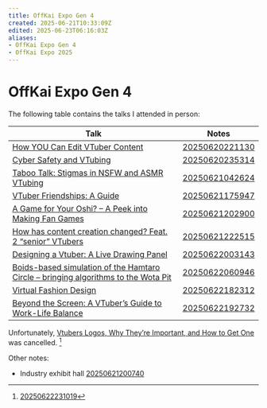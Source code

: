 ```yaml
---
title: OffKai Expo Gen 4
created: 2025-06-21T10:33:09Z
edited: 2025-06-23T06:16:03Z
aliases:
- OffKai Expo Gen 4
- OffKai Expo 2025
---
```


# OffKai Expo Gen 4

The following table contains the talks I attended in person:

| Talk | Notes |
|---|---|
| [How YOU Can Edit VTuber Content](https://www.offkaiexpo.com/event/how-you-can-edit-vtuber-content/) | [20250620221130](../entries/20250620221130.md) |
| [Cyber Safety and VTubing](https://www.offkaiexpo.com/event/cyber-safety-and-vtubing/) | [20250620235314](../entries/20250620235314.md) |
| [Taboo Talk: Stigmas in NSFW and ASMR VTubing](https://www.offkaiexpo.com/event/taboo-talk-stigmas-in-nsfw-and-asmr-vtubing/) | [20250621042624](../entries/20250621042624.md) |
| [VTuber Friendships: A Guide](https://www.offkaiexpo.com/event/vtuber-friendships-a-guide/) | [20250621175947](../entries/20250621175947.md) |
| [A Game for Your Oshi? – A Peek into Making Fan Games](https://www.offkaiexpo.com/event/a-game-for-your-oshi-a-peek-into-making-fan-games/) | [20250621202900](../entries/20250621202900.md) |
| [How has content creation changed? Feat. 2 “senior” VTubers](https://www.offkaiexpo.com/event/how-has-content-creation-changed/) | [20250621222515](../entries/20250621222515.md)
| [Designing a Vtuber: A Live Drawing Panel](https://www.offkaiexpo.com/event/designing-a-vtuber-a-live-drawing-panel/) | [20250622003143](../entries/20250622003143.md) |
| [Boids-based simulation of the Hamtaro Circle – bringing algorithms to the Wota Pit](https://www.offkaiexpo.com/event/boids-based-simulation-of-the-hamtaro-circle-bringing-algorithms-to-the-wota-pit/) | [20250622060946](../entries/20250622060946.md)
| [Virtual Fashion Design](https://www.offkaiexpo.com/event/virtual-fashion-design/) | [20250622182312](../entries/20250622182312.md) |
| [Beyond the Screen: A VTuber’s Guide to Work-Life Balance](https://www.offkaiexpo.com/event/beyond-the-screen-a-vtubers-guide-to-work-life-balance/) | [20250622192732](../entries/20250622192732.md) |

Unfortunately, [Vtubers Logos, Why They’re Important, and How to Get One](https://www.offkaiexpo.com/event/vtubers-logos-why-theyre-important-and-how-to-get-one/) was cancelled. [^1]

Other notes:
- Industry exhibit hall [20250621200740](../entries/20250621200740.md)

[^1]: [20250622231019](../entries/20250622231019.md)
